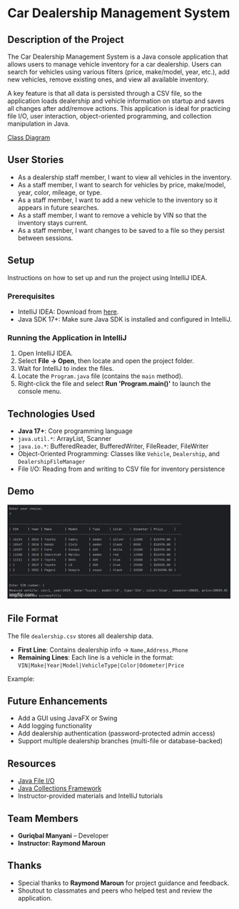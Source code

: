 # Car Dealership Management System

## Description of the Project

The Car Dealership Management System is a Java console application that allows users to manage vehicle inventory for a car dealership. Users can search for vehicles using various filters (price, make/model, year, etc.), add new vehicles, remove existing ones, and view all available inventory.

A key feature is that all data is persisted through a CSV file, so the application loads dealership and vehicle information on startup and saves all changes after add/remove actions. This application is ideal for practicing file I/O, user interaction, object-oriented programming, and collection manipulation in Java.

[Class Diagram](ClassDiagram.png)

## User Stories

- As a dealership staff member, I want to view all vehicles in the inventory.
- As a staff member, I want to search for vehicles by price, make/model, year, color, mileage, or type.
- As a staff member, I want to add a new vehicle to the inventory so it appears in future searches.
- As a staff member, I want to remove a vehicle by VIN so that the inventory stays current.
- As a staff member, I want changes to be saved to a file so they persist between sessions.

## Setup

Instructions on how to set up and run the project using IntelliJ IDEA.

### Prerequisites

- IntelliJ IDEA: Download from [here](https://www.jetbrains.com/idea/download/).
- Java SDK 17+: Make sure Java SDK is installed and configured in IntelliJ.

### Running the Application in IntelliJ

1. Open IntelliJ IDEA.
2. Select **File → Open**, then locate and open the project folder.
3. Wait for IntelliJ to index the files.
4. Locate the `Program.java` file (contains the `main` method).
5. Right-click the file and select **Run 'Program.main()'** to launch the console menu.

## Technologies Used

- **Java 17+**: Core programming language
- `java.util.*`: ArrayList, Scanner
- `java.io.*`: BufferedReader, BufferedWriter, FileReader, FileWriter
- Object-Oriented Programming: Classes like `Vehicle`, `Dealership`, and `DealershipFileManager`
- File I/O: Reading from and writing to CSV file for inventory persistence

## Demo


![CarDealershipGIF.gif](CarDealershipDEMOScreenshot/CarDealershipDEMO.gif)

## File Format

The file `dealership.csv` stores all dealership data.

- **First Line**: Contains dealership info → `Name,Address,Phone`
- **Remaining Lines**: Each line is a vehicle in the format:  
  `VIN|Make|Year|Model|VehicleType|Color|Odometer|Price`

Example:

## Future Enhancements

- Add a GUI using JavaFX or Swing
- Add logging functionality
- Add dealership authentication (password-protected admin access)
- Support multiple dealership branches (multi-file or database-backed)

## Resources

- [Java File I/O](https://docs.oracle.com/javase/tutorial/essential/io/)
- [Java Collections Framework](https://docs.oracle.com/javase/8/docs/technotes/guides/collections/overview.html)
- Instructor-provided materials and IntelliJ tutorials

## Team Members

- **Guriqbal Manyani** – Developer
- **Instructor: Raymond Maroun**

## Thanks

- Special thanks to **Raymond Maroun** for project guidance and feedback.
- Shoutout to classmates and peers who helped test and review the application.

